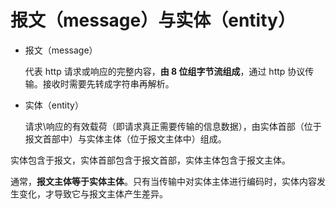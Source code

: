 

# 报文（message）与实体（entity）

- 报文（message）

  代表 http 请求或响应的完整内容，**由 8 位组字节流组成**，通过 http 协议传输。接收时需要先转成字符串再解析。

- 实体（entity）

  请求\响应的有效载荷（即请求真正需要传输的信息数据），由实体首部（位于报文首部中）与实体主体（位于报文主体中）组成。

实体包含于报文，实体首部包含于报文首部，实体主体包含于报文主体。

通常，**报文主体等于实体主体**。只有当传输中对实体主体进行编码时，实体内容发生变化，才导致它与报文主体产生差异。